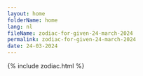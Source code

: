 ```yaml
---
layout: home
folderName: home
lang: nl
fileName: zodiac-for-given-24-march-2024
permalink: zodiac-for-given-24-march-2024
date: 24-03-2024
---
```

{% include zodiac.html %}
